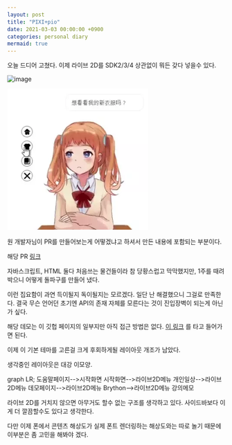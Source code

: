 ```yaml
---
layout: post
title: "PIXI+pio"
date: 2021-03-03 00:00:00 +0900
categories: personal diary
mermaid: true
---
```


오늘 드디어 고쳤다. 이제 라이브 2D를 SDK2/3/4 상관없이 뭐든 갖다 넣을수 있다.

![image](https://user-images.githubusercontent.com/26041217/110216190-09b4e400-7ef1-11eb-91bc-7a682bec6267.png)

![](https://raw.githubusercontent.com/jupiterbjy/jupiterbjy.github.io/main/docs/PaulPio_PIXI_Demo/demo.webp)

원 개발자님이 PR를 만들어보는게 어떻겠냐고 하셔서 만든 내용에 포함되는 부분이다.

해당 PR [링크](https://github.com/Dreamer-Paul/Pio/pull/18)

자바스크립트, HTML 둘다 처음쓰는 물건들이라 참 당황스럽고 막막했지만, 1주를 때려박으니 어떻게 돌파구를 만들어 냈다.

이런 집요함이 과연 득이될지 독이될지는 모르겠다. 일단 난 해결했으니 그걸로 만족한다.
결국 무슨 언어던 초기엔 API의 존재 자체를 모른다는 것이 진입장벽이 되는게 아닌가 싶다.

해당 데모는 이 깃헙 페이지의 일부지만 아직 접근 방법은 없다. [이 링크](https://jupiterbjy.github.io/PaulPio_PIXI_Demo/) 를 타고
들어가면 된다.

이제 이 기본 테마를 고른걸 크게 후회하게될 레이아웃 개조가 남았다.

생각중인 레이아웃은 대강 이모양.

<div class="mermaid">
graph LR;
    도움말페이지-->시작화면
    시작화면-->라이브2D메뉴
    개인일상-->라이브2D메뉴
    데모페이지-->라이브2D메뉴
    Brython-->라이브2D메뉴
    강의메모
</div>

라이브 2D를 거치지 않으면 아무거도 할수 없는 구조를 생각하고 있다. 사이드바보다 이게 더 깔끔할수도 있다고 생각한다.

다만 이제 폰에서 콘텐츠 해상도가 실제 폰트 렌더링하는 해상도와는 따로 놀기 때문에 이부분은 좀 고민을 해봐야 겠다.
